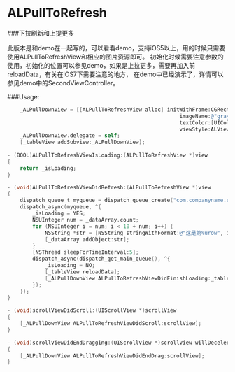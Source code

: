 ALPullToRefresh
==============


###下拉刷新和上提更多

此版本是和demo在一起写的，可以看看demo，支持iOS5以上，用的时候只需要使用ALPullToRefreshView和相应的图片资源即可。
初始化时候需要注意参数的使用，初始化的位置可以参见demo，如果是上拉更多，需要再加入前reloadData，有关在iOS7下需要注意的地方，
在demo中已经演示了，详情可以参见demo中的SecondViewController。

###Usage:
``` objective-c
	_ALPullDownView = [[ALPullToRefreshView alloc] initWithFrame:CGRectMake(0, -CGRectGetHeight(_tableView.frame), CGRectGetWidth(_tableView.frame), CGRectGetHeight(_tableView.frame)) 
	  												   imageName:@"grayArrow.png" 
	  												   textColor:[UIColor blackColor] 
	  												   viewStyle:ALViewStylePullDown];
    _ALPullDownView.delegate = self;
    [_tableView addSubview:_ALPullDownView];
    
- (BOOL)ALPullToRefreshViewIsLoading:(ALPullToRefreshView *)view
{
    return _isLoading;
}

- (void)ALPullToRefreshViewDidRefresh:(ALPullToRefreshView *)view
{
    dispatch_queue_t myqueue = dispatch_queue_create("com.companyname.userqueue", DISPATCH_QUEUE_CONCURRENT);
    dispatch_async(myqueue, ^{
        _isLoading = YES;
        NSUInteger num = _dataArray.count;
        for (NSUInteger i = num; i < 10 + num; i++) {
            NSString *str = [NSString stringWithFormat:@"这是第%urow", i];
            [_dataArray addObject:str];
        }
        [NSThread sleepForTimeInterval:5];
        dispatch_async(dispatch_get_main_queue(), ^{
            _isLoading = NO;
            [_tableView reloadData];
            [_ALPullDownView ALPullToRefreshViewDidFinishLoading:_tableView];
        });
    });
}

- (void)scrollViewDidScroll:(UIScrollView *)scrollView
{
    [_ALPullDownView ALPullToRefreshViewDidScroll:scrollView];
}

- (void)scrollViewDidEndDragging:(UIScrollView *)scrollView willDecelerate:(BOOL)decelerate
{
    [_ALPullDownView ALPullToRefreshViewDidEndDrag:scrollView];
}
```

